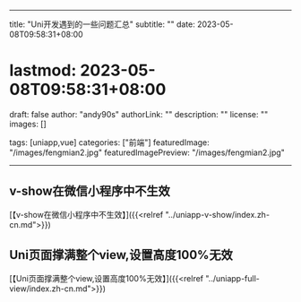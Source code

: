 
---
title: "Uni开发遇到的一些问题汇总"
subtitle: ""
date: 2023-05-08T09:58:31+08:00
# lastmod: 2023-05-08T09:58:31+08:00
draft: false
author: "andy90s"
authorLink: ""
description: ""
license: ""
images: []

tags: [uniapp,vue]
categories: ["前端"]
featuredImage: "/images/fengmian2.jpg"
featuredImagePreview: "/images/fengmian2.jpg"




---
<!--more-->
## v-show在微信小程序中不生效
[【v-show在微信小程序中不生效】]({{<relref "../uniapp-v-show/index.zh-cn.md">}})
## Uni页面撑满整个view,设置高度100%无效
[【Uni页面撑满整个view,设置高度100%无效】]({{<relref "../uniapp-full-view/index.zh-cn.md">}})
